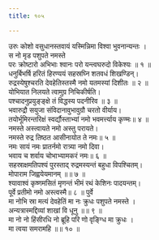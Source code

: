 ```yaml
---
title: १०५

---
```

उरुः कोशो वसुधानस्तवायं यस्मिन्निमा विश्वा भुवनान्यन्तः ।  
स नो मृड पशुपते नमस्ते  
परः क्रोष्टारो अभिभाः श्वानः परो यन्त्वघरुदो विकेश्यः ॥ १ ॥  
धनुर्बिभर्षि हरितं हिरण्ययं सहस्रघ्नि शतवधं शिखण्डिन्।  
रुद्रस्येषुश्चरति देवहेतिस्तस्मै नमो यतमस्यां दिशीतः ॥ २ ॥  
योभियात निलयते त्वामुग्र निचिकीर्षति।  
पश्चादनुप्रयुङ्ङ्क्षे तं विद्धस्य पदनीरिव ॥ ३ ॥  
भवारुद्रौ सयुजा संविदानावुभावुग्रौ चरतो वीर्याय।  
तयोर्भूमिरन्तरिक्षं स्वर्द्यौस्ताभ्यां नमो भवमर्त्त्याय कृण्मः॥ ४ ॥  
नमस्ते अस्त्वायते नमो अस्तु परायते।  
नमस्ते रुद्र तिष्ठत आसीनायोत ते नमः॥ ५ ॥  
नमः सायं नमः प्रातर्नमो रात्र्या नमो दिवा।  
भवाय च शर्वाय चोभाभ्यामकरं नमः॥ ६ ॥  
सहस्राक्षमतिपश्यं पुरस्ताद् रुद्रमस्यन्तं बहुधा विपश्चितम्।  
मोपाराम जिह्वयेयमानम् ॥॥ ७ ॥  
श्यावाश्वं कृष्णमसितं मृणन्तं भीमं रथं केशिनः पादयन्तम्।  
पूर्वे प्रतीमो नमो अस्त्वस्मै॥ ८ ॥ पुर्वे  
मा नोभि स्रा मत्यं देवहेतिं मा नः क्रुधः पशुपते नमस्ते ।  
अन्यत्रास्मद्दिव्यां शाखां वि धूनु ॥॥ ९ ॥  
मा नो नो हिंसीरधि नो ब्रूहि परि णो वृङ्ग्धि मा क्रुधः ।  
मा त्वया समरामहि ॥॥ १० ॥  